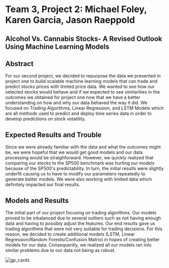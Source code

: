 # Team 3, Project 2: Michael Foley, Karen Garcia, Jason Raeppold

## Alcohol Vs. Cannabis Stocks- A Revised Outlook Using Machine Learning Models 

## Abstract
For our second project, we decided to repurpose the data we presented in project one to build scalable machine learning models that can trade and predict 
stocks prices with limited price data. We wanted to see how our selected stocks would behave and if we expected to see similarities in the outcomes we obtained for project one now that we have a better understanding on how and why our data behaved the way it did. We focused on Trading Algorithms, Linear Regression, and LSTM Models which are all methods used to predict and deploy time series data in order to develop predictions on stock votatility. 

## Expected Results and Trouble
Since we were already familiar with the data and what the outcomes might be, we were hopeful that we would get good models and our data processing would be straighforward. However, we quickly realized that comparing our stocks to the SP500 benchmark was hurting our models because of the SP500's predictability. In turn, the initial results were slightly underfit causing us to have to modify our parameters repeatedly to generate better models. We were also working with limited data which definitely impacted our final results. 

## Models and Results 
The initial part of our project focusing on trading algorithms. Our models proved to be inbalanced due to several outliers such as not having enough data and having to possibly adjust the features. Our end results gave us trading algorithms that were not very suitable for trading decisions. For this reason, we decided to create additional models (LSTM, Linear Regression/Random Forests/Confusion Matrix) in hopes of creating better models for our data. Consequently, we realized all our models ran into similar problems due to our data not being as robust. 

![gp_cards](https://www.eurixgroup.com/wp-content/uploads/2021/01/ml-e1610553826718.jpg)
